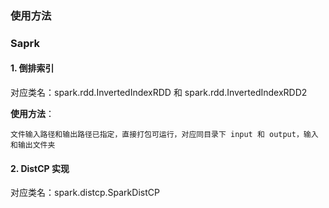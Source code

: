 ### 使用方法



### Saprk 



#### 1. 倒排索引

对应类名：spark.rdd.InvertedIndexRDD 和 spark.rdd.InvertedIndexRDD2



**使用方法**：

```
文件输入路径和输出路径已指定，直接打包可运行，对应同目录下 input 和 output，输入和输出文件夹
```





#### 2.  DistCP 实现

对应类名：spark.distcp.SparkDistCP

